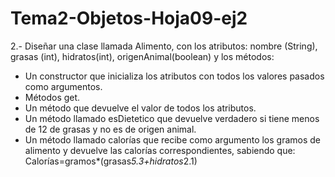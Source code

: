 # Tema2-Objetos-Hoja09-ej2

2.- Diseñar una clase llamada Alimento, con los atributos: nombre (String), grasas (int), hidratos(int), origenAnimal(boolean) y los métodos:
+ Un constructor que inicializa los atributos con todos los valores pasados como argumentos.
+ Métodos get.
+ Un método que devuelve el valor de todos los atributos.
+ Un método llamado esDietetico que devuelve verdadero si tiene menos de 12 de grasas y no es de origen animal.
+ Un método llamado calorías que recibe como argumento los gramos de alimento y devuelve las calorías correspondientes, sabiendo que:
Calorías=gramos*(grasas*5.3+hidratos*2.1)
